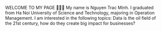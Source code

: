 WELCOME TO MY PAGE 👋👋👋
My name is Nguyen Trac Minh. I graduated from Ha Noi University of Science and Technology, majoring in Operation Management. I am interested in the following topics: Data is the oil field of the 21st century, how do they create big impact for businesses?

